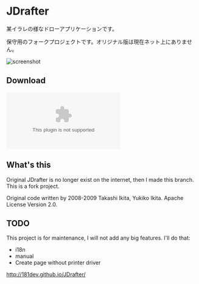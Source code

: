 JDrafter
========

某イラレの様なドローアプリケーションです。

保守用のフォークプロジェクトです。オリジナル版は現在ネット上にありません。

![screenshot](http://181dev.github.io/JDrafter/files/sc.png)

Download
--------


![JDrafter Forked version 0.0.1](jdrafter_fork_001.zip)




What's this
-----------

Original JDrafter is no longer exist on the internet, then I made this branch. This is a fork project.

Original code written by 2008-2009 Takashi Ikita, Yukiko Ikita. Apache License Version 2.0.

TODO
-------

This project is for maintenance, I will not add any big features. I'll do that:

 * i18n
 * manual
 * Create page without printer driver

http://181dev.github.io/JDrafter/

